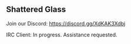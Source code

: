 ## Shattered Glass

Join our Discord: https://discord.gg/XdKAK3Xdbj

IRC Client: In progress. Assistance requested.
